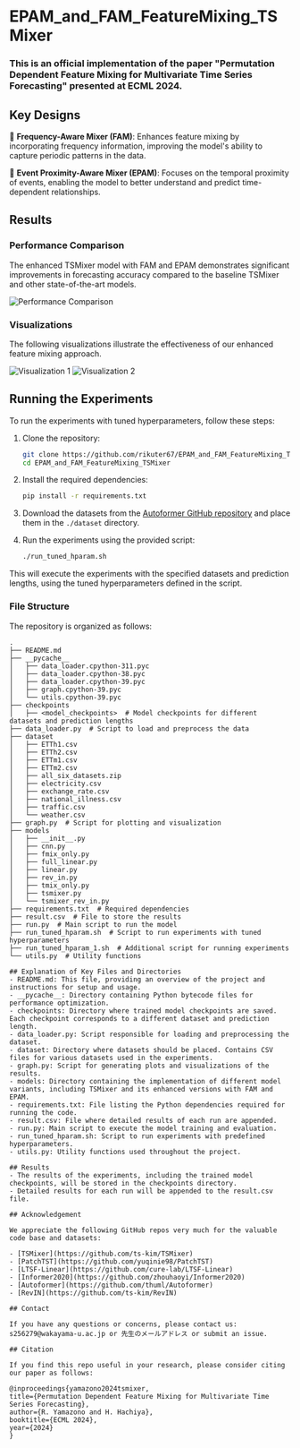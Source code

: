 # EPAM_and_FAM_FeatureMixing_TSMixer

### This is an official implementation of the paper "Permutation Dependent Feature Mixing for Multivariate Time Series Forecasting" presented at ECML 2024.

## Key Designs

:star2: **Frequency-Aware Mixer (FAM)**: Enhances feature mixing by incorporating frequency information, improving the model's ability to capture periodic patterns in the data.

:star2: **Event Proximity-Aware Mixer (EPAM)**: Focuses on the temporal proximity of events, enabling the model to better understand and predict time-dependent relationships.

## Results

### Performance Comparison

The enhanced TSMixer model with FAM and EPAM demonstrates significant improvements in forecasting accuracy compared to the baseline TSMixer and other state-of-the-art models.

![Performance Comparison](https://github.com/rikuter67/EPAM_and_FAM_FeatureMixing_TSMixer/main/pic/performance_comparison.png)

### Visualizations

The following visualizations illustrate the effectiveness of our enhanced feature mixing approach.

![Visualization 1](https://github.com/rikuter67/EPAM_and_FAM_FeatureMixing_TSMixer/main/pic/visualization1.png)
![Visualization 2](https://github.com/rikuter67/EPAM_and_FAM_FeatureMixing_TSMixer/main/pic/visualization2.png)

## Running the Experiments

To run the experiments with tuned hyperparameters, follow these steps:

1. Clone the repository:
    ```bash
    git clone https://github.com/rikuter67/EPAM_and_FAM_FeatureMixing_TSMixer.git
    cd EPAM_and_FAM_FeatureMixing_TSMixer
    ```

2. Install the required dependencies:
    ```bash
    pip install -r requirements.txt
    ```

3. Download the datasets from the [Autoformer GitHub repository](https://drive.google.com/drive/folders/1ZOYpTUa82_jCcxIdTmyr0LXQfvaM9vIy) and place them in the `./dataset` directory.

4. Run the experiments using the provided script:
    ```bash
    ./run_tuned_hparam.sh
    ```

This will execute the experiments with the specified datasets and prediction lengths, using the tuned hyperparameters defined in the script.



### File Structure

The repository is organized as follows:

```plaintext
.
├── README.md
├── __pycache__
│   ├── data_loader.cpython-311.pyc
│   ├── data_loader.cpython-38.pyc
│   ├── data_loader.cpython-39.pyc
│   ├── graph.cpython-39.pyc
│   └── utils.cpython-39.pyc
├── checkpoints
│   ├── <model_checkpoints>  # Model checkpoints for different datasets and prediction lengths
├── data_loader.py  # Script to load and preprocess the data
├── dataset
│   ├── ETTh1.csv
│   ├── ETTh2.csv
│   ├── ETTm1.csv
│   ├── ETTm2.csv
│   ├── all_six_datasets.zip
│   ├── electricity.csv
│   ├── exchange_rate.csv
│   ├── national_illness.csv
│   ├── traffic.csv
│   └── weather.csv
├── graph.py  # Script for plotting and visualization
├── models
│   ├── __init__.py
│   ├── cnn.py
│   ├── fmix_only.py
│   ├── full_linear.py
│   ├── linear.py
│   ├── rev_in.py
│   ├── tmix_only.py
│   ├── tsmixer.py
│   └── tsmixer_rev_in.py
├── requirements.txt  # Required dependencies
├── result.csv  # File to store the results
├── run.py  # Main script to run the model
├── run_tuned_hparam.sh  # Script to run experiments with tuned hyperparameters
├── run_tuned_hparam_1.sh  # Additional script for running experiments
└── utils.py  # Utility functions

## Explanation of Key Files and Directories
- README.md: This file, providing an overview of the project and instructions for setup and usage.
- __pycache__: Directory containing Python bytecode files for performance optimization.
- checkpoints: Directory where trained model checkpoints are saved. Each checkpoint corresponds to a different dataset and prediction length.
- data_loader.py: Script responsible for loading and preprocessing the dataset.
- dataset: Directory where datasets should be placed. Contains CSV files for various datasets used in the experiments.
- graph.py: Script for generating plots and visualizations of the results.
- models: Directory containing the implementation of different model variants, including TSMixer and its enhanced versions with FAM and EPAM.
- requirements.txt: File listing the Python dependencies required for running the code.
- result.csv: File where detailed results of each run are appended.
- run.py: Main script to execute the model training and evaluation.
- run_tuned_hparam.sh: Script to run experiments with predefined hyperparameters.
- utils.py: Utility functions used throughout the project.

## Results
- The results of the experiments, including the trained model checkpoints, will be stored in the checkpoints directory.
- Detailed results for each run will be appended to the result.csv file.

## Acknowledgement

We appreciate the following GitHub repos very much for the valuable code base and datasets:

- [TSMixer](https://github.com/ts-kim/TSMixer)
- [PatchTST](https://github.com/yuqinie98/PatchTST)
- [LTSF-Linear](https://github.com/cure-lab/LTSF-Linear)
- [Informer2020](https://github.com/zhouhaoyi/Informer2020)
- [Autoformer](https://github.com/thuml/Autoformer)
- [RevIN](https://github.com/ts-kim/RevIN)

## Contact

If you have any questions or concerns, please contact us: s256279@wakayama-u.ac.jp or 先生のメールアドレス or submit an issue.

## Citation

If you find this repo useful in your research, please consider citing our paper as follows:

@inproceedings{yamazono2024tsmixer,
title={Permutation Dependent Feature Mixing for Multivariate Time Series Forecasting},
author={R. Yamazono and H. Hachiya},
booktitle={ECML 2024},
year={2024}
}